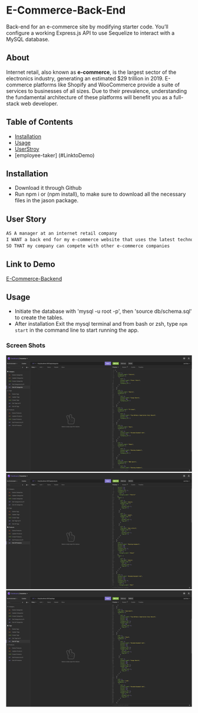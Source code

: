# E-Commerce-Back-End
Back-end for an e-commerce site by modifying starter code. You’ll configure a working Express.js API to use Sequelize to interact with a MySQL database.

## About
Internet retail, also known as **e-commerce**, is the largest sector of the electronics industry, generating an estimated $29 trillion in 2019. E-commerce platforms like Shopify and WooCommerce provide a suite of services to businesses of all sizes. Due to their prevalence, understanding the fundamental architecture of these platforms will benefit you as a full-stack web developer.

## Table of Contents
* [Installation](#installation)
* [Usage](#usage)
* [UserStroy](#UsersStory)
* [employee-taker] (#LinktoDemo)

## Installation 
- Download it through Github
- Run npm i or (npm install), to make sure to download all the necessary files in the jason package.

## User Story

```md
AS A manager at an internet retail company
I WANT a back end for my e-commerce website that uses the latest technologies
SO THAT my company can compete with other e-commerce companies
```

## Link to Demo
[E-Commerce-Backend]()

## Usage 
- Initiate the database with 'mysql -u root -p', then 'source db/schema.sql' to create the tables. 
- After installation Exit the mysql terminal and from bash or zsh, type `npm start` in the command line to start running the app.

### Screen Shots
![](assets/img/Categories.png)
![](assets/img/Products.png)
![](assets/img/Tags.png)
